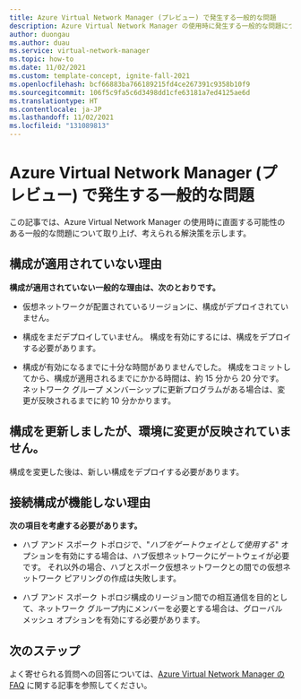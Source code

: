 ```yaml
---
title: Azure Virtual Network Manager (プレビュー) で発生する一般的な問題
description: Azure Virtual Network Manager の使用時に発生する一般的な問題について説明します。
author: duongau
ms.author: duau
ms.service: virtual-network-manager
ms.topic: how-to
ms.date: 11/02/2021
ms.custom: template-concept, ignite-fall-2021
ms.openlocfilehash: bcf66883ba766189215fd4ce267391c9358b10f9
ms.sourcegitcommit: 106f5c9fa5c6d3498dd1cfe63181a7ed4125ae6d
ms.translationtype: HT
ms.contentlocale: ja-JP
ms.lasthandoff: 11/02/2021
ms.locfileid: "131089813"
---
```

# <a name="common-issues-seen-with-azure-virtual-network-manager-preview"></a>Azure Virtual Network Manager (プレビュー) で発生する一般的な問題

この記事では、Azure Virtual Network Manager の使用時に直面する可能性のある一般的な問題について取り上げ、考えられる解決策を示します。

## <a name="why-isnt-my-configuration-getting-applied"></a>構成が適用されていない理由 

**構成が適用されていない一般的な理由は、次のとおりです。** 

* 仮想ネットワークが配置されているリージョンに、構成がデプロイされていません。 

* 構成をまだデプロイしていません。 構成を有効にするには、構成をデプロイする必要があります。 

* 構成が有効になるまでに十分な時間がありませんでした。 構成をコミットしてから、構成が適用されるまでにかかる時間は、約 15 分から 20 分です。 ネットワーク グループ メンバーシップに更新プログラムがある場合は、変更が反映されるまでに約 10 分かかります。 

## <a name="i-updated-my-configuration-but-the-changes-arent-reflected-in-my-environment"></a>構成を更新しましたが、環境に変更が反映されていません。 

構成を変更した後は、新しい構成をデプロイする必要があります。 

## <a name="why-is-my-connectivity-configuration-not-working"></a>接続構成が機能しない理由 

**次の項目を考慮する必要があります。** 

* ハブ アンド スポーク トポロジで、"*ハブをゲートウェイとして使用する*" オプションを有効にする場合は、ハブ仮想ネットワークにゲートウェイが必要です。 それ以外の場合、ハブとスポーク仮想ネットワークとの間での仮想ネットワーク ピアリングの作成は失敗します。 

* ハブ アンド スポーク トポロジ構成のリージョン間での相互通信を目的として、ネットワーク グループ内にメンバーを必要とする場合は、グローバル メッシュ オプションを有効にする必要があります。 

## <a name="next-steps"></a>次のステップ

よく寄せられる質問への回答については、[Azure Virtual Network Manager の FAQ](faq.md) に関する記事を参照してください。
